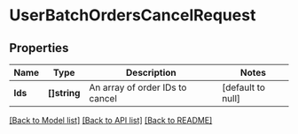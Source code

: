 # UserBatchOrdersCancelRequest

## Properties
Name | Type | Description | Notes
------------ | ------------- | ------------- | -------------
**Ids** | **[]string** | An array of order IDs to cancel | [default to null]

[[Back to Model list]](../README.md#documentation-for-models) [[Back to API list]](../README.md#documentation-for-api-endpoints) [[Back to README]](../README.md)

